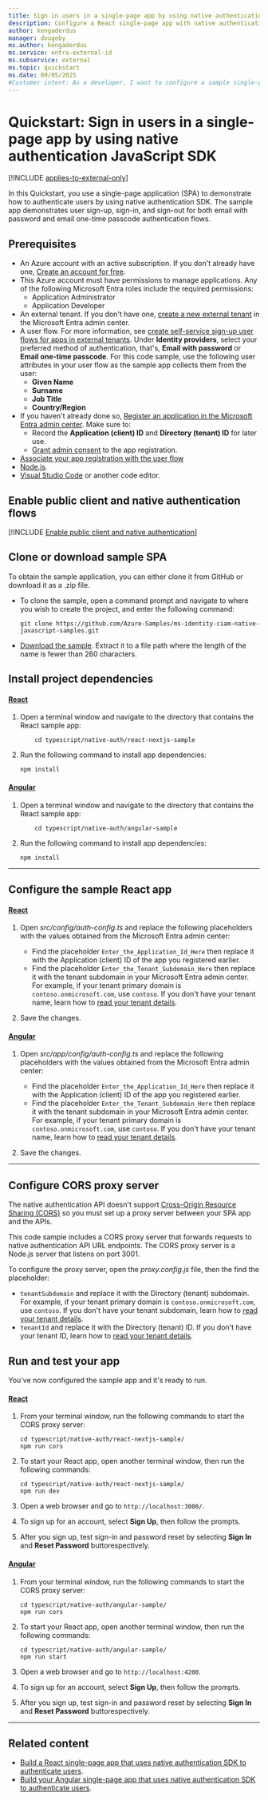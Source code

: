 ```yaml
---
title: Sign in users in a single-page app by using native authentication SDK
description: Configure a React single-page app with native authentication SDK to let users sign up, sign in, sign out, and reset passwords. Start with this quickstart.
author: kengaderdus
manager: dougeby
ms.author: kengaderdus
ms.service: entra-external-id
ms.subservice: external
ms.topic: quickstart
ms.date: 09/05/2025
#Customer intent: As a developer, I want to configure a sample single-page application using native authentication react SDK so that I can authenticate users, including sign-up, sign-in, sign-out, and password reset flows.
---
```


# Quickstart: Sign in users in a single-page app by using native authentication JavaScript SDK

[!INCLUDE [applies-to-external-only](../external-id/includes/applies-to-external-only.md)]

In this Quickstart, you use a single-page application (SPA) to demonstrate how to authenticate users by using native authentication SDK. The sample app demonstrates user sign-up, sign-in, and sign-out for both email with password and email one-time passcode authentication flows.

## Prerequisites

* An Azure account with an active subscription. If you don't already have one, [Create an account for free](https://azure.microsoft.com/free/?WT.mc_id=A261C142F).
* This Azure account must have permissions to manage applications. Any of the following Microsoft Entra roles include the required permissions:
  * Application Administrator
  * Application Developer
* An external tenant. If you don't have one, [create a new external tenant](../external-id/customers/how-to-create-external-tenant-portal.md) in the Microsoft Entra admin center.
* A user flow. For more information, see [create self-service sign-up user flows for apps in external tenants](../external-id/customers/how-to-user-flow-sign-up-sign-in-customers.md). Under **Identity providers**, select your preferred method of authentication, that's, **Email with password** or **Email one-time passcode**. For this code sample, use the following user attributes in your user flow as the sample app collects them from the user:
  * **Given Name**
  * **Surname**
  * **Job Title**
  * **Country/Region**
* If you haven't already done so, [Register an application in the Microsoft Entra admin center](quickstart-register-app.md). Make sure to:
    * Record the **Application (client) ID** and **Directory (tenant) ID** for later use.
    * [Grant admin consent](quickstart-register-app.md#grant-admin-consent-external-tenants-only) to the app registration.
* [Associate your app registration with the user flow](/entra/external-id/customers/how-to-user-flow-add-application)
* [Node.js](https://nodejs.org/en/download/).
* [Visual Studio Code](https://code.visualstudio.com/download) or another code editor.

## Enable public client and native authentication flows 

[!INCLUDE [Enable public client and native authentication](../external-id/customers/includes/native-auth/enable-native-authentication.md)]

## Clone or download sample SPA

To obtain the sample application, you can either clone it from GitHub or download it as a .zip file.

- To clone the sample, open a command prompt and navigate to where you wish to create the project, and enter the following command:

    ```console
    git clone https://github.com/Azure-Samples/ms-identity-ciam-native-javascript-samples.git
    ```

- [Download the sample](https://github.com/Azure-Samples/ms-identity-ciam-native-javascript-samples/archive/refs/heads/main.zip). Extract it to a file path where the length of the name is fewer than 260 characters. 

## Install project dependencies

#### [React](#tab/react)

1. Open a terminal window and navigate to the directory that contains the React sample app:

    ```console
        cd typescript/native-auth/react-nextjs-sample
    ```
1. Run the following command to install app dependencies:

    ```console
    npm install
    ```

#### [Angular](#tab/angular)

1. Open a terminal window and navigate to the directory that contains the React sample app:

    ```console
        cd typescript/native-auth/angular-sample
    ```
1. Run the following command to install app dependencies:

    ```console
    npm install
    ```
---

## Configure the sample React app

#### [React](#tab/react)

1. Open *src/config/auth-config.ts* and replace the following placeholders with the values obtained from the Microsoft Entra admin center:

    * Find the placeholder `Enter_the_Application_Id_Here` then  replace it with the Application (client) ID of the app you registered earlier.
    * Find the placeholder `Enter_the_Tenant_Subdomain_Here` then replace it with the tenant subdomain in your Microsoft Entra admin center. For example, if your tenant primary domain is `contoso.onmicrosoft.com`, use `contoso`. If you don't have your tenant name, learn how to [read your tenant details](../external-id/customers/how-to-create-external-tenant-portal.md#get-the-external-tenant-details). 

1. Save the changes.

#### [Angular](#tab/angular)


1. Open *src/app/config/auth-config.ts* and replace the following placeholders with the values obtained from the Microsoft Entra admin center:

    * Find the placeholder `Enter_the_Application_Id_Here` then  replace it with the Application (client) ID of the app you registered earlier.
    * Find the placeholder `Enter_the_Tenant_Subdomain_Here` then replace it with the tenant subdomain in your Microsoft Entra admin center. For example, if your tenant primary domain is `contoso.onmicrosoft.com`, use `contoso`. If you don't have your tenant name, learn how to [read your tenant details](../external-id/customers/how-to-create-external-tenant-portal.md).

1. Save the changes.

---

## Configure CORS proxy server

The native authentication API doesn't support [Cross-Origin Resource Sharing (CORS)](https://developer.mozilla.org/docs/Web/HTTP/CORS) so you must set up a proxy server between your SPA app and the APIs.

This code sample includes a CORS proxy server that forwards requests to native authentication API URL endpoints. The CORS proxy server is a Node.js server that listens on port 3001.

To configure the proxy server, open the *proxy.config.js* file, then the find the placeholder:

- `tenantSubdomain` and replace it with the Directory (tenant) subdomain. For example, if your tenant primary domain is `contoso.onmicrosoft.com`, use `contoso`. If you don't have your tenant subdomain, learn how to [read your tenant details](../external-id/customers/how-to-create-external-tenant-portal.md#get-the-external-tenant-details).
- `tenantId` and replace it with the Directory (tenant) ID. If you don't have your tenant ID, learn how to [read your tenant details](../external-id/customers/how-to-create-external-tenant-portal.md#get-the-external-tenant-details).

## Run and test your app

You've now configured the sample app and it's ready to run.

#### [React](#tab/react)

1. From your terminal window, run the following commands to start the CORS proxy server:

    ```console
    cd typescript/native-auth/react-nextjs-sample/
    npm run cors
    ```

1. To start your React app, open another terminal window, then run the following commands:

    ```console
    cd typescript/native-auth/react-nextjs-sample/
    npm run dev
    ```

1. Open a web browser and go to `http://localhost:3000/`.

1. To sign up for an account, select **Sign Up**, then follow the prompts.

1. After you sign up, test sign-in and password reset by selecting **Sign In** and **Reset Password** buttorespectively.

#### [Angular](#tab/angular)

1. From your terminal window, run the following commands to start the CORS proxy server:

    ```console
    cd typescript/native-auth/angular-sample/
    npm run cors
    ```

1. To start your React app, open another terminal window, then run the following commands:

    ```console
    cd typescript/native-auth/angular-sample/
    npm run start
    ```

1. Open a web browser and go to `http://localhost:4200`.

1. To sign up for an account, select **Sign Up**, then follow the prompts.

1. After you sign up, test sign-in and password reset by selecting **Sign In** and **Reset Password** buttorespectively.

---

## Related content

- [Build a React single-page app that uses native authentication SDK to authenticate users](tutorial-native-authentication-single-page-app-react-sdk-sign-up.md).
- [Build your Angular single-page app that uses native authentication SDK to authenticate users](tutorial-native-authentication-single-page-app-angular-sign-up.md).